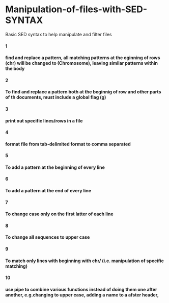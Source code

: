 # Manipulation-of-files-with-SED-SYNTAX
Basic SED syntax to help manipulate and filter files


#### 1
#### find and replace a pattern, all matching patterns at the eginning of rows (chr) will be changed to (Chromosome), leaving similar patterns within the body



#### 2 
#### To find and replace a pattern both at the beginnig of row and other parts of th documents, must include a global flag (g)


#### 3
#### print out specific lines/rows in a file


#### 4
#### format file from tab-delimited format to comma separated 

 
#### 5
#### To add a pattern at the beginning of every line


#### 6
#### To add a pattern at the end of every line



#### 7
#### To change case only on the first latter of each line


#### 8
#### To change all sequences to upper case


#### 9
#### To match only lines with beginning with chr/ (i.e. manipulation of specific matching)


#### 10
#### use pipe to combine various functions instead of doing them one after another, e.g.changing to upper case, adding a name to a afster header, 

